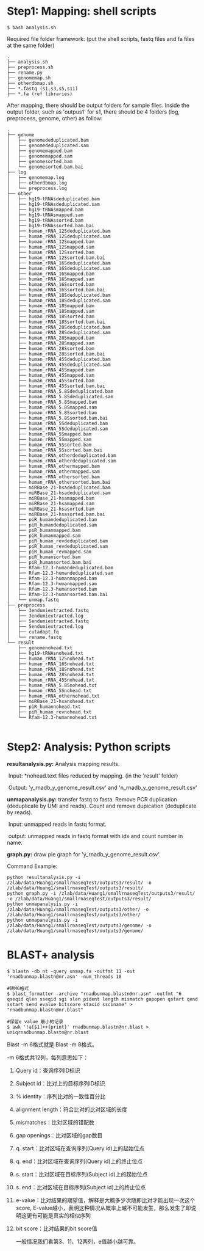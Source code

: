# Step1: Mapping: shell scripts
```shell
$ bash analysis.sh
```
Required file folder framework: (put the shell scripts, fastq files and fa files at the same folder)
```
.
├── analysis.sh
├── preprocess.sh
├── rename.py
├── genomemap.sh
├── otherdbmap.sh
├── *.fastq (s1,s3,s5,s11)
├── *.fa (ref libraries)
```

After mapping, there should be output folders for sample files. 
Inside the output folder, such as 'outpus1' for s1, there should be 4 folders (log, preprocess, genome, other) as follow:

```
.
├── genome
│   ├── genomededuplicated.bam
│   ├── genomededuplicated.sam
│   ├── genomemapped.bam
│   ├── genomemapped.sam
│   ├── genomesorted.bam
│   └── genomesorted.bam.bai
├── log
│   ├── genomemap.log
│   ├── otherdbmap.log
│   └── preprocess.log
├── other
│   ├── hg19-tRNAsdeduplicated.bam
│   ├── hg19-tRNAsdeduplicated.sam
│   ├── hg19-tRNAsmapped.bam
│   ├── hg19-tRNAsmapped.sam
│   ├── hg19-tRNAssorted.bam
│   ├── hg19-tRNAssorted.bam.bai
│   ├── human_rRNA_12Sdeduplicated.bam
│   ├── human_rRNA_12Sdeduplicated.sam
│   ├── human_rRNA_12Smapped.bam
│   ├── human_rRNA_12Smapped.sam
│   ├── human_rRNA_12Ssorted.bam
│   ├── human_rRNA_12Ssorted.bam.bai
│   ├── human_rRNA_16Sdeduplicated.bam
│   ├── human_rRNA_16Sdeduplicated.sam
│   ├── human_rRNA_16Smapped.bam
│   ├── human_rRNA_16Smapped.sam
│   ├── human_rRNA_16Ssorted.bam
│   ├── human_rRNA_16Ssorted.bam.bai
│   ├── human_rRNA_18Sdeduplicated.bam
│   ├── human_rRNA_18Sdeduplicated.sam
│   ├── human_rRNA_18Smapped.bam
│   ├── human_rRNA_18Smapped.sam
│   ├── human_rRNA_18Ssorted.bam
│   ├── human_rRNA_18Ssorted.bam.bai
│   ├── human_rRNA_28Sdeduplicated.bam
│   ├── human_rRNA_28Sdeduplicated.sam
│   ├── human_rRNA_28Smapped.bam
│   ├── human_rRNA_28Smapped.sam
│   ├── human_rRNA_28Ssorted.bam
│   ├── human_rRNA_28Ssorted.bam.bai
│   ├── human_rRNA_45Sdeduplicated.bam
│   ├── human_rRNA_45Sdeduplicated.sam
│   ├── human_rRNA_45Smapped.bam
│   ├── human_rRNA_45Smapped.sam
│   ├── human_rRNA_45Ssorted.bam
│   ├── human_rRNA_45Ssorted.bam.bai
│   ├── human_rRNA_5.8Sdeduplicated.bam
│   ├── human_rRNA_5.8Sdeduplicated.sam
│   ├── human_rRNA_5.8Smapped.bam
│   ├── human_rRNA_5.8Smapped.sam
│   ├── human_rRNA_5.8Ssorted.bam
│   ├── human_rRNA_5.8Ssorted.bam.bai
│   ├── human_rRNA_5Sdeduplicated.bam
│   ├── human_rRNA_5Sdeduplicated.sam
│   ├── human_rRNA_5Smapped.bam
│   ├── human_rRNA_5Smapped.sam
│   ├── human_rRNA_5Ssorted.bam
│   ├── human_rRNA_5Ssorted.bam.bai
│   ├── human_rRNA_otherdeduplicated.bam
│   ├── human_rRNA_otherdeduplicated.sam
│   ├── human_rRNA_othermapped.bam
│   ├── human_rRNA_othermapped.sam
│   ├── human_rRNA_othersorted.bam
│   ├── human_rRNA_othersorted.bam.bai
│   ├── miRBase_21-hsadeduplicated.bam
│   ├── miRBase_21-hsadeduplicated.sam
│   ├── miRBase_21-hsamapped.bam
│   ├── miRBase_21-hsamapped.sam
│   ├── miRBase_21-hsasorted.bam
│   ├── miRBase_21-hsasorted.bam.bai
│   ├── piR_humandeduplicated.bam
│   ├── piR_humandeduplicated.sam
│   ├── piR_humanmapped.bam
│   ├── piR_humanmapped.sam
│   ├── piR_human_revdeduplicated.bam
│   ├── piR_human_revdeduplicated.sam
│   ├── piR_human_revmapped.sam
│   ├── piR_humansorted.bam
│   ├── piR_humansorted.bam.bai
│   ├── Rfam-12.3-humandeduplicated.bam
│   ├── Rfam-12.3-humandeduplicated.sam
│   ├── Rfam-12.3-humanmapped.bam
│   ├── Rfam-12.3-humanmapped.sam
│   ├── Rfam-12.3-humansorted.bam
│   ├── Rfam-12.3-humansorted.bam.bai
│   └── unmap.fastq
├── preprocess
│   ├── 3endumiextracted.fastq
│   ├── 3endumiextracted.log
│   ├── 5endumiextracted.fastq
│   ├── 5endumiextracted.log
│   ├── cutadapt.fq
│   └── rename.fastq
└── result
    ├── genomenohead.txt
    ├── hg19-tRNAsnohead.txt
    ├── human_rRNA_12Snohead.txt
    ├── human_rRNA_16Snohead.txt
    ├── human_rRNA_18Snohead.txt
    ├── human_rRNA_28Snohead.txt
    ├── human_rRNA_45Snohead.txt
    ├── human_rRNA_5.8Snohead.txt
    ├── human_rRNA_5Snohead.txt
    ├── human_rRNA_othernohead.txt
    ├── miRBase_21-hsanohead.txt
    ├── piR_humannohead.txt
    ├── piR_human_revnohead.txt
    └── Rfam-12.3-humannohead.txt


```


# Step2: Analysis: Python scripts

**resultanalysis.py:** Analysis mapping results. 

​	Input: *nohead.text files reduced by mapping. (in the 'result' folder)

​	Output: 'y_rnadb_y_genome_result.csv' and 'n_rnadb_y_genome_result.csv'

**unmapanalysis.py:** transfer fastq to fasta. Remove PCR duplication (deduplicate by UMI and reads). Count and remove dupication (deduplicate by reads). 

​	Input: unmapped reads in fastq format. 

​	output: unmapped reads in fastq format with idx and count number in name.

**graph.py:** draw pie graph for 'y_rnadb_y_genome_result.csv'.

Command Example:
```shell
python resultanalysis.py -i /zlab/data/Huang1/smallrnaseqTest/outputs3/result/ -o /zlab/data/Huang1/smallrnaseqTest/outputs3/result/
python graph.py -i /zlab/data/Huang1/smallrnaseqTest/outputs3/result/ -o /zlab/data/Huang1/smallrnaseqTest/outputs3/result/
python unmapanalysis.py -i /zlab/data/Huang1/smallrnaseqTest/outputs3/other/ -o /zlab/data/Huang1/smallrnaseqTest/outputs3/other/
python unmapanalysis.py -i /zlab/data/Huang1/smallrnaseqTest/outputs3/genome/ -o /zlab/data/Huang1/smallrnaseqTest/outputs3/genome/
```



# BLAST+ analysis

```shell
$ blastn -db nt -query unmap.fa -outfmt 11 -out 'rnadbunmap.blastn@nr.asn' -num_threads 10

#转M6格式
$ blast_formatter -archive "rnadbunmap.blastn@nr.asn" -outfmt "6 qseqid qlen sseqid sgi slen pident length mismatch gapopen qstart qend sstart send evalue bitscore staxid ssciname" > "rnadbunmap.blastn@nr.blast"

#保留e value 最小的记录
$ awk '!a[$1]++{print}' rnadbunmap.blastn@nr.blast > uniqrnadbunmap.blastn@nr.blast
```

Blast -m 6格式就是 Blast -m 8格式。

-m 6格式共12列，每列意思如下：

1. Query id：查询序列ID标识

2. Subject id：比对上的目标序列ID标识

3. % identity：序列比对的一致性百分比

4. alignment length：符合比对的比对区域的长度

5. mismatches：比对区域的错配数

6. gap openings：比对区域的gap数目

7. q. start：比对区域在查询序列(Query id)上的起始位点

8. q. end：比对区域在查询序列(Query id)上的终止位点

9. s. start：比对区域在目标序列(Subject id)上的起始位点

10. s. end：比对区域在目标序列(Subject id)上的终止位点

11. e-value：比对结果的期望值，解释是大概多少次随即比对才能出现一次这个score, E-value越小，表明这种情况从概率上越不可能发生，那么发生了即说明这更有可能是真实的相似序列

12. bit score：比对结果的bit score值

    一般情况我们看第3、11、12两列，e值越小越可靠。